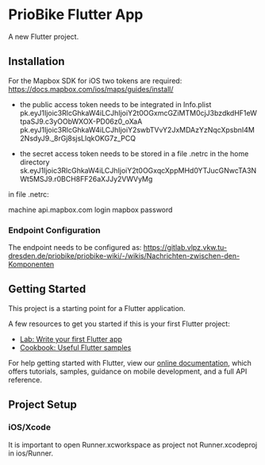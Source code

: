 # PrioBike Flutter App

A new Flutter project.

## Installation

For the Mapbox SDK for iOS two tokens are required:
https://docs.mapbox.com/ios/maps/guides/install/

- the public access token needs to be integrated in Info.plist
  pk.eyJ1Ijoic3RlcGhkaW4iLCJhIjoiY2t0OGxmcGZiMTM0cjJ3bzdkdHF1eWtpaSJ9.c3yOObWXOX-PD06z0_oXaA
  pk.eyJ1Ijoic3RlcGhkaW4iLCJhIjoiY2swbTVvY2JxMDAzYzNqcXpsbnI4M2NsdyJ9.\_8rGj8sjsLlqkOKG7z_PCQ

- the secret access token needs to be stored in a file .netrc in the home directory
  sk.eyJ1Ijoic3RlcGhkaW4iLCJhIjoiY2t0OGxqcXppMHd0YTJucGNwcTA3NWt5MSJ9.r0BCH8FF26aXJJy2VWVyMg

in file .netrc:

machine api.mapbox.com
login mapbox
password <secret access token>

### Endpoint Configuration

The endpoint needs to be configured as:
https://gitlab.vlpz.vkw.tu-dresden.de/priobike/priobike-wiki/-/wikis/Nachrichten-zwischen-den-Komponenten

## Getting Started

This project is a starting point for a Flutter application.

A few resources to get you started if this is your first Flutter project:

- [Lab: Write your first Flutter app](https://flutter.dev/docs/get-started/codelab)
- [Cookbook: Useful Flutter samples](https://flutter.dev/docs/cookbook)

For help getting started with Flutter, view our
[online documentation](https://flutter.dev/docs), which offers tutorials,
samples, guidance on mobile development, and a full API reference.

## Project Setup
### iOS/Xcode

It is important to open Runner.xcworkspace as project not Runner.xcodeproj in ios/Runner.


